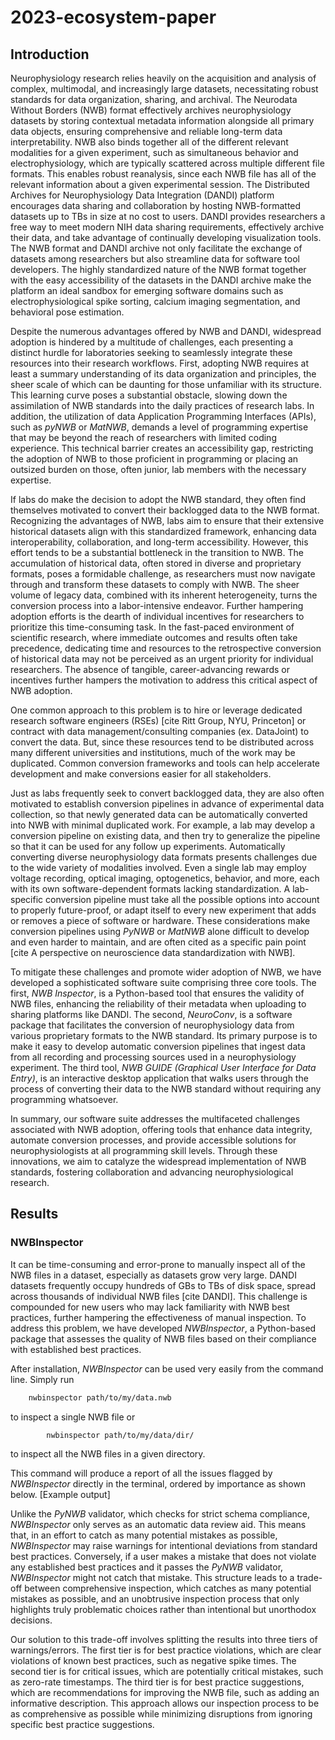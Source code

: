 # 2023-ecosystem-paper
## Introduction
Neurophysiology research relies heavily on the acquisition and analysis of complex, multimodal, and increasingly large datasets, necessitating robust standards for data organization, sharing, and archival. The Neurodata Without Borders (NWB) format effectively archives neurophysiology datasets by storing contextual metadata information alongside all primary data objects, ensuring comprehensive and reliable long-term data interpretability. NWB also binds together all of the different relevant modalities for a given experiment, such as simultaneous behavior and electrophysiology, which are typically scattered across multiple different file formats. This enables robust reanalysis, since each NWB file has all of the relevant information about a given experimental session. The Distributed Archives for Neurophysiology Data Integration (DANDI) platform encourages data sharing and collaboration by hosting NWB-formatted datasets up to TBs in size at no cost to users. DANDI provides researchers a free way to meet modern NIH data sharing requirements, effectively archive their data, and take advantage of continually developing visualization tools. The NWB format and DANDI archive not only facilitate the exchange of datasets among researchers but also streamline data for software tool developers. The highly standardized nature of the NWB format together with the easy accessibility of the datasets in the DANDI archive make the platform an ideal sandbox for emerging software domains such as electrophysiological spike sorting, calcium imaging segmentation, and behavioral pose estimation.

Despite the numerous advantages offered by NWB and DANDI, widespread adoption is hindered by a multitude of challenges, each presenting a distinct hurdle for laboratories seeking to seamlessly integrate these resources into their research workflows. First, adopting NWB requires at least a summary understanding of its data organization and principles, the sheer scale of which can be daunting for those unfamiliar with its structure. This learning curve poses a substantial obstacle, slowing down the assimilation of NWB standards into the daily practices of research labs. In addition, the utilization of data Application Programming Interfaces (APIs), such as _pyNWB_ or _MatNWB_, demands a level of programming expertise that may be beyond the reach of researchers with limited coding experience. This technical barrier creates an accessibility gap, restricting the adoption of NWB to those proficient in programming or placing an outsized burden on those, often junior, lab members with the necessary expertise.

If labs do make the decision to adopt the NWB standard, they often find themselves motivated to convert their backlogged data to the NWB format. Recognizing the advantages of NWB, labs aim to ensure that their extensive historical datasets align with this standardized framework, enhancing data interoperability, collaboration, and long-term accessibility. However, this effort tends to be a substantial bottleneck in the transition to NWB. The accumulation of historical data, often stored in diverse and proprietary formats, poses a formidable challenge, as researchers must now navigate through and transform these datasets to comply with NWB. The sheer volume of legacy data, combined with its inherent heterogeneity, turns the conversion process into a labor-intensive endeavor. Further hampering adoption efforts is the dearth of individual incentives for researchers to prioritize this time-consuming task. In the fast-paced environment of scientific research, where immediate outcomes and results often take precedence, dedicating time and resources to the retrospective conversion of historical data may not be perceived as an urgent priority for individual researchers. The absence of tangible, career-advancing rewards or incentives further hampers the motivation to address this critical aspect of NWB adoption.

One common approach to this problem is to hire or leverage dedicated research software engineers (RSEs) [cite Ritt Group, NYU, Princeton] or contract with data management/consulting companies (ex. DataJoint) to convert the data. But, since these resources tend to be distributed across many different universities and institutions, much of the work may be duplicated. Common conversion frameworks and tools can help accelerate development and make conversions easier for all stakeholders.

Just as labs frequently seek to convert backlogged data, they are also often motivated to establish conversion pipelines in advance of experimental data collection, so that newly generated data can be automatically converted into NWB with minimal duplicated work. For example, a lab may develop a conversion pipeline on existing data, and then try to generalize the pipeline so that it can be used for any follow up experiments. Automatically converting diverse neurophysiology data formats presents challenges due to the wide variety of modalities involved. Even a single lab may employ voltage recording, optical imaging, optogenetics, behavior, and more, each with its own software-dependent formats lacking standardization. A lab-specific conversion pipeline must take all the possible options into account to properly future-proof, or adapt itself to every new experiment that adds or removes a piece of software or hardware. These considerations make conversion pipelines using _PyNWB_ or _MatNWB_ alone difficult to develop and even harder to maintain, and are often cited as a specific pain point [cite A perspective on neuroscience data standardization with NWB].

To mitigate these challenges and promote wider adoption of NWB, we have developed a sophisticated software suite comprising three core tools. The first, _NWB Inspector_, is a Python-based tool that ensures the validity of NWB files, enhancing the reliability of their metadata when uploading to sharing platforms like DANDI. The second, _NeuroConv_, is a software package that facilitates the conversion of neurophysiology data from various proprietary formats to the NWB standard. Its primary purpose is to make it easy to develop automatic conversion pipelines that ingest data from all recording and processing sources used in a neurophysiology experiment. The third tool, _NWB GUIDE (Graphical User Interface for Data Entry)_, is an interactive desktop application that walks users through the process of converting their data to the NWB standard without requiring any programming whatsoever.

In summary, our software suite addresses the multifaceted challenges associated with NWB adoption, offering tools that enhance data integrity, automate conversion processes, and provide accessible solutions for neurophysiologists at all programming skill levels. Through these innovations, we aim to catalyze the widespread implementation of NWB standards, fostering collaboration and advancing neurophysiological research.

## Results
### NWBInspector
It can be time-consuming and error-prone to manually inspect all of the NWB files in a dataset, especially as datasets grow very large. DANDI datasets frequently occupy hundreds of GBs to TBs of disk space, spread across thousands of individual NWB files [cite DANDI]. This challenge is compounded for new users who may lack familiarity with NWB best practices, further hampering the effectiveness of manual inspection. To address this problem, we have developed _NWBInspector_, a Python-based package that assesses the quality of NWB files based on their compliance with established best practices.

After installation, _NWBInspector_ can be used very easily from the command line. Simply run
```bash
    nwbinspector path/to/my/data.nwb
```
to inspect a single NWB file or
```bash
        nwbinspector path/to/my/data/dir/
```
to inspect all the NWB files in a given directory.

This command will produce a report of all the issues flagged by _NWBInspector_ directly in the terminal, ordered by importance as shown below.
[Example output]

Unlike the _PyNWB_ validator, which checks for strict schema compliance, _NWBInspector_ only serves as an automatic data review aid. This means that, in an effort to catch as many potential mistakes as possible, _NWBInspector_ may raise warnings for intentional deviations from standard best practices. Conversely, if a user makes a mistake that does not violate any established best practices and it passes the _PyNWB_ validator, _NWBInspector_ might not catch that mistake. This structure leads to a trade-off between comprehensive inspection, which catches as many potential mistakes as possible, and an unobtrusive inspection process that only highlights truly problematic choices rather than intentional but unorthodox decisions.

Our solution to this trade-off involves splitting the results into three tiers of warnings/errors. The first tier is for best practice violations, which are clear violations of known best practices, such as negative spike times. The second tier is for critical issues, which are potentially critical mistakes, such as zero-rate timestamps. The third tier is for best practice suggestions, which are recommendations for improving the NWB file, such as adding an informative description. This approach allows our inspection process to be as comprehensive as possible while minimizing disruptions from ignoring specific best practice suggestions.